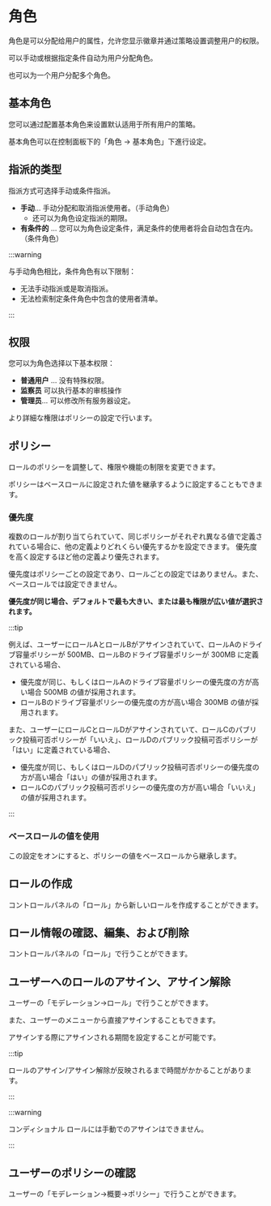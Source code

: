 # 角色

角色是可以分配给用户的属性，允许您显示徽章并通过策略设置调整用户的权限。

可以手动或根据指定条件自动为用户分配角色。

也可以为一个用户分配多个角色。

## 基本角色

您可以通过配置基本角色来设置默认适用于所有用户的策略。

基本角色可以在控制面板下的「角色 → 基本角色」下進行设定。

## 指派的类型

指派方式可选择手动或条件指派。

- **手动**... 手动分配和取消指派使用者。（手动角色）
    - 还可以为角色设定指派的期限。
- **有条件的** ... 您可以为角色设定条件，满足条件的使用者将会自动包含在内。（条件角色）

:::warning

与手动角色相比，条件角色有以下限制：

- 无法手动指派或是取消指派。
- 无法检索制定条件角色中包含的使用者清单。

:::

## 权限

您可以为角色选择以下基本权限：

- **普通用户** ... 没有特殊权限。
- **监察员** 可以执行基本的审核操作
- **管理员**... 可以修改所有服务器设定。

より詳細な権限はポリシーの設定で行います。

## ポリシー

ロールのポリシーを調整して、権限や機能の制限を変更できます。

ポリシーはベースロールに設定された値を継承するように設定することもできます。

### 優先度

複数のロールが割り当てられていて、同じポリシーがそれぞれ異なる値で定義されている場合に、他の定義よりどれくらい優先するかを設定できます。
優先度を高く設定するほど他の定義より優先されます。

優先度はポリシーごとの設定であり、ロールごとの設定ではありません。また、ベースロールでは設定できません。

**優先度が同じ場合、デフォルトで最も大きい、または最も権限が広い値が選択されます。**

:::tip

例えば、ユーザーにロールAとロールBがアサインされていて、ロールAのドライブ容量ポリシーが 500MB、ロールBのドライブ容量ポリシーが 300MB に定義されている場合、

- 優先度が同じ、もしくはロールAのドライブ容量ポリシーの優先度の方が高い場合 500MB の値が採用されます。
- ロールBのドライブ容量ポリシーの優先度の方が高い場合 300MB の値が採用されます。

また、ユーザーにロールCとロールDがアサインされていて、ロールCのパブリック投稿可否ポリシーが「いいえ」、ロールDのパブリック投稿可否ポリシーが「はい」に定義されている場合、

- 優先度が同じ、もしくはロールDのパブリック投稿可否ポリシーの優先度の方が高い場合「はい」の値が採用されます。
- ロールCのパブリック投稿可否ポリシーの優先度の方が高い場合「いいえ」の値が採用されます。

:::

### ベースロールの値を使用

この設定をオンにすると、ポリシーの値をベースロールから継承します。

## ロールの作成

コントロールパネルの「ロール」から新しいロールを作成することができます。

## ロール情報の確認、編集、および削除

コントロールパネルの「ロール」で行うことができます。

## ユーザーへのロールのアサイン、アサイン解除

ユーザーの「モデレーション→ロール」で行うことができます。

また、ユーザーのメニューから直接アサインすることもできます。

アサインする際にアサインされる期間を設定することが可能です。

:::tip

ロールのアサイン/アサイン解除が反映されるまで時間がかかることがあります。

:::

:::warning

コンディショナル ロールには手動でのアサインはできません。

:::

## ユーザーのポリシーの確認

ユーザーの「モデレーション→概要→ポリシー」で行うことができます。
